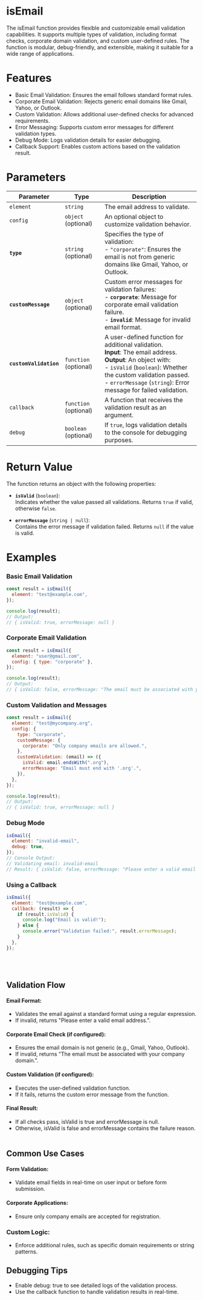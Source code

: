 # isEmail

The isEmail function provides flexible and customizable email validation capabilities. It supports multiple types of validation, including format checks, corporate domain validation, and custom user-defined rules. The function is modular, debug-friendly, and extensible, making it suitable for a wide range of applications.


# Features
- Basic Email Validation: Ensures the email follows standard format rules.
- Corporate Email Validation: Rejects generic email domains like Gmail, Yahoo, or Outlook.
- Custom Validation: Allows additional user-defined checks for advanced requirements.
- Error Messaging: Supports custom error messages for different validation types.
- Debug Mode: Logs validation details for easier debugging.
- Callback Support: Enables custom actions based on the validation result.

# Parameters

| **Parameter**       | **Type**            | **Description**                                                                                                                                              |
|----------------------|---------------------|--------------------------------------------------------------------------------------------------------------------------------------------------------------|
| `element`            | `string`           | The email address to validate.                                                                                                                              |
| `config`             | `object` (optional)| An optional object to customize validation behavior.                                                                                                        |
| **`type`**           | `string` (optional)| Specifies the type of validation: <br> - `"corporate"`: Ensures the email is not from generic domains like Gmail, Yahoo, or Outlook.                        |
| **`customMessage`**  | `object` (optional)| Custom error messages for validation failures: <br> - **`corporate`**: Message for corporate email validation failure. <br> - **`invalid`**: Message for invalid email format. |
| **`customValidation`** | `function` (optional)| A user-defined function for additional validation. <br> **Input**: The email address. <br> **Output**: An object with: <br> - `isValid` (`boolean`): Whether the custom validation passed. <br> - `errorMessage` (`string`): Error message for failed validation. |
| `callback`           | `function` (optional)| A function that receives the validation result as an argument.                                                                                              |
| `debug`              | `boolean` (optional)| If `true`, logs validation details to the console for debugging purposes.                                                                                   |

# Return Value

The function returns an object with the following properties:

- **`isValid`** (`boolean`):  
  Indicates whether the value passed all validations. Returns `true` if valid, otherwise `false`.

- **`errorMessage`** (`string | null`):  
  Contains the error message if validation failed. Returns `null` if the value is valid.

# Examples


### Basic Email Validation
```js
const result = isEmail({
  element: "test@example.com",
});

console.log(result);
// Output:
// { isValid: true, errorMessage: null }
```

### Corporate Email Validation
```js
const result = isEmail({
  element: "user@gmail.com",
  config: { type: "corporate" },
});

console.log(result);
// Output:
// { isValid: false, errorMessage: "The email must be associated with your company domain. Personal email providers such as Gmail, Yahoo, or Outlook are not permitted." }
```

### Custom Validation and Messages

```js
const result = isEmail({
  element: "test@mycompany.org",
  config: {
    type: "corporate",
    customMessage: {
      corporate: "Only company emails are allowed.",
    },
    customValidation: (email) => ({
      isValid: email.endsWith(".org"),
      errorMessage: "Email must end with '.org'.",
    }),
  },
});

console.log(result);
// Output:
// { isValid: true, errorMessage: null }
```

### Debug Mode
```js
isEmail({
  element: "invalid-email",
  debug: true,
});
// Console Output:
// Validating email: invalid-email
// Result: { isValid: false, errorMessage: "Please enter a valid email address." }
```

### Using a Callback
```js
isEmail({
  element: "test@example.com",
  callback: (result) => {
    if (result.isValid) {
      console.log("Email is valid!");
    } else {
      console.error("Validation failed:", result.errorMessage);
    }
  },
});
```

<br>
<br>


## Validation Flow

#### Email Format:

- Validates the email against a standard format using a regular expression.
- If invalid, returns "Please enter a valid email address.".

#### Corporate Email Check (if configured):

- Ensures the email domain is not generic (e.g., Gmail, Yahoo, Outlook).
- If invalid, returns "The email must be associated with your company domain.".

#### Custom Validation (if configured):

- Executes the user-defined validation function.
- If it fails, returns the custom error message from the function.

#### Final Result:

- If all checks pass, isValid is true and errorMessage is null.
- Otherwise, isValid is false and errorMessage contains the failure reason.
<br><br>

## Common Use Cases

#### Form Validation:

- Validate email fields in real-time on user input or before form submission.
#### Corporate Applications:

- Ensure only company emails are accepted for registration.

### Custom Logic:

- Enforce additional rules, such as specific domain requirements or string patterns.

## Debugging Tips
- Enable debug: true to see detailed logs of the validation process.
- Use the callback function to handle validation results in real-time.